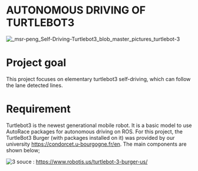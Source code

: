 # AUTONOMOUS DRIVING OF TURTLEBOT3
![_msr-peng_Self-Driving-Turtlebot3_blob_master_pictures_turtlebot-3](https://user-images.githubusercontent.com/62597513/145625174-0cad437b-5282-46da-a499-9244b2de4d8d.jpg)



# Project goal 
This project focuses on elementary turtlebot3 self-driving, which can follow the lane detected  lines.

# Requirement 
Turtlebot3 is the newest generational mobile robot. It is a basic model to use AutoRace packages for autonomous driving on ROS. For this project, the TurtleBot3 Burger (with packages installed on it) was  provided by our university https://condorcet.u-bourgogne.fr/en.  The main components are shown below; 

![3](https://user-images.githubusercontent.com/62597513/145630186-4da6bcb0-b4aa-4c0d-b006-39453fabb56b.png)
souce : https://www.robotis.us/turtlebot-3-burger-us/



